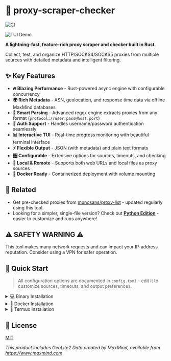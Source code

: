 # 🚀 proxy-scraper-checker

[![CI](https://github.com/monosans/proxy-scraper-checker/actions/workflows/ci.yml/badge.svg)](https://github.com/monosans/proxy-scraper-checker/actions/workflows/ci.yml)

![TUI Demo](https://github.com/user-attachments/assets/0ac37021-d11c-4f68-b80d-bafdbaeb00bb)

**A lightning-fast, feature-rich proxy scraper and checker built in Rust.**

Collect, test, and organize HTTP/SOCKS4/SOCKS5 proxies from multiple sources with detailed metadata and intelligent filtering.

## ✨ Key Features

- **🔥 Blazing Performance** - Rust-powered async engine with configurable concurrency
- **🌍 Rich Metadata** - ASN, geolocation, and response time data via offline MaxMind databases
- **🎯 Smart Parsing** - Advanced regex engine extracts proxies from any format (`protocol://user:pass@host:port`)
- **🔐 Auth Support** - Handles username/password authentication seamlessly
- **📊 Interactive TUI** - Real-time progress monitoring with beautiful terminal interface
- **⚡ Flexible Output** - JSON (with metadata) and plain text formats
- **🎛️ Configurable** - Extensive options for sources, timeouts, and checking
- **📁 Local & Remote** - Supports both web URLs and local files as proxy sources
- **🐳 Docker Ready** - Containerized deployment with volume mounting

## 🔗 Related

- Get pre-checked proxies from [monosans/proxy-list](https://github.com/monosans/proxy-list) - updated regularly using this tool.
- Looking for a simpler, single-file version? Check out [**Python Edition**](PYTHON_VERSION.md) - easier to customize and runs anywhere!

## ⚠️ SAFETY WARNING ⚠️

This tool makes many network requests and can impact your IP-address reputation. Consider using a VPN for safer operation.

## 🚀 Quick Start

> All configuration options are documented in `config.toml` - edit it to customize sources, timeouts, and output preferences.

<details>
<summary>💻 Binary Installation</summary>

> **Note:** For Termux users, see the dedicated section below.

1. **Download** the archive for your platform from [nightly builds](https://nightly.link/monosans/proxy-scraper-checker/workflows/ci/main?preview)
   - Look for artifacts starting with `proxy-scraper-checker-binary-` followed by your platform
   - Not sure which platform? Check the [platform support table](https://doc.rust-lang.org/beta/rustc/platform-support.html)

2. **Extract** the archive to a dedicated folder

3. **Configure** by editing `config.toml` to your needs

4. **Run** the executable

</details>

<details>
<summary>🐳 Docker Installation</summary>

> **Note:** Docker version uses a simplified log-based interface (no TUI).

1. **Install** [Docker Compose](https://docs.docker.com/compose/install/)

2. **Download** the archive from [nightly builds](https://nightly.link/monosans/proxy-scraper-checker/workflows/ci/main?preview)
   - Look for artifacts starting with `proxy-scraper-checker-docker-` followed by your CPU architecture

3. **Extract** to a folder and configure `config.toml`

4. **Build and run:**

   ```bash
   # Windows
   docker compose build
   docker compose up --no-log-prefix --remove-orphans

   # Linux/macOS
   docker compose build --build-arg UID=$(id -u) --build-arg GID=$(id -g)
   docker compose up --no-log-prefix --remove-orphans
   ```

</details>

<details>
<summary>📱 Termux Installation</summary>

> **Important:** Download Termux from [F-Droid](https://f-droid.org/en/packages/com.termux/), not Google Play ([why?](https://github.com/termux/termux-app#google-play-store-experimental-branch)).

1. **Auto-install** with one command:

   ```bash
   bash <(curl -fsSL 'https://raw.githubusercontent.com/monosans/proxy-scraper-checker/main/termux.sh')
   ```

2. **Configure** using a text editor:

   ```bash
   nano ~/proxy-scraper-checker/config.toml
   ```

3. **Run the tool:**
   ```bash
   cd ~/proxy-scraper-checker && ./proxy-scraper-checker
   ```

</details>

## 📄 License

[MIT](LICENSE)

_This product includes GeoLite2 Data created by MaxMind, available from https://www.maxmind.com_
